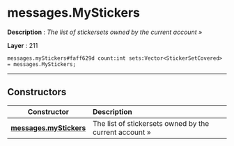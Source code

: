 # messages.MyStickers

**Description** : *The list of stickersets owned by the current account »*

**Layer** : 211

```tl
messages.myStickers#faff629d count:int sets:Vector<StickerSetCovered> = messages.MyStickers;
```

---

## Constructors

| Constructor | Description |
| :---: | :--- |
| [**messages.myStickers**](constructor/messages.myStickers) | The list of stickersets owned by the current account » |